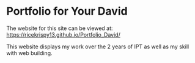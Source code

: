 # Portfolio for Your David
The website for this site can be viewed at: https://ricekrispy13.github.io/Portfolio_David/

This website displays my work over the 2 years of IPT as well as my skill with web building.

